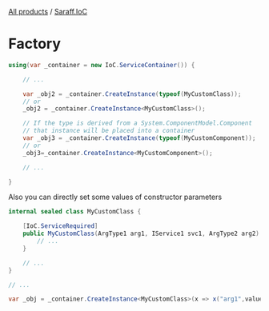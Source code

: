 [All products](../) / [Saraff.IoC](./index.md)
# Factory
```c#
using(var _container = new IoC.ServiceContainer()) {

    // ...

    var _obj2 = _container.CreateInstance(typeof(MyCustomClass));
    // or
    _obj2 = _container.CreateInstance<MyCustomClass>();

    // If the type is derived from a System.ComponentModel.Component
    // that instance will be placed into a container
    var _obj3 = _container.CreateInstance(typeof(MyCustomComponent));
    // or
    _obj3=_container.CreateInstance<MyCustomComponent>();

    // ...

}
```
Also you can directly set some values of constructor parameters
```c#
internal sealed class MyCustomClass {

    [IoC.ServiceRequired]
    public MyCustomClass(ArgType1 arg1, IService1 svc1, ArgType2 arg2) {
        // ...
    }

    // ...
}

// ...

var _obj = _container.CreateInstance<MyCustomClass>(x => x("arg1",value1), x => x("arg2",value2));
```
